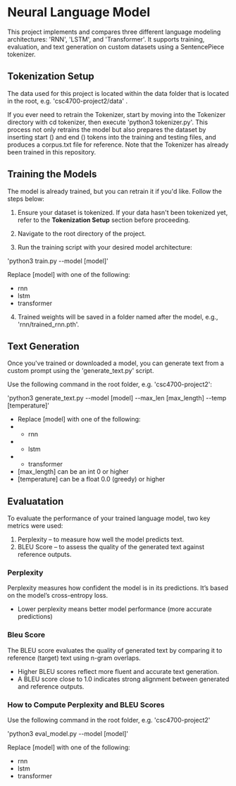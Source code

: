 # Neural Language Model
This project implements and compares three different language modeling architectures: 'RNN', 'LSTM', and 'Transformer'. It supports training, evaluation, and text generation on custom datasets using a SentencePiece tokenizer.

## Tokenization Setup
The data used for this project is located within the data folder that is located in the root, e.g. 'csc4700-project2/data' .

If you ever need to retrain the Tokenizer, start by moving into the Tokenizer directory with cd tokenizer, then execute 'python3 tokenizer.py'. This process not only retrains the model but also prepares the dataset by inserting start (<bos>) and end (<eos>) tokens into the training and testing files, and produces a corpus.txt file for reference. Note that the Tokenizer has already been trained in this repository.

## Training the Models
The model is already trained, but you can retrain it if you'd like. Follow the steps below:

1. Ensure your dataset is tokenized. 
   If your data hasn't been tokenized yet, refer to the **Tokenization Setup** section before proceeding.

2. Navigate to the root directory of the project.

3. Run the training script with your desired model architecture:

'python3 train.py --model [model]'

Replace [model] with one of the following:
- rnn
- lstm
- transformer

4. Trained weights will be saved in a folder named after the model, e.g., 'rnn/trained_rnn.pth'.

## Text Generation
Once you've trained or downloaded a model, you can generate text from a custom prompt using the 'generate_text.py' script.

Use the following command in the root folder, e.g. 'csc4700-project2':

'python3 generate_text.py --model [model] --max_len [max_length] --temp [temperature]'

- Replace [model] with one of the following:
- - rnn
- - lstm
- - transformer
- [max_length] can be an int 0 or higher
- [temperature] can be a float 0.0 (greedy) or higher

## Evaluatation
To evaluate the performance of your trained language model, two key metrics were used:

1. Perplexity – to measure how well the model predicts text.
2. BLEU Score – to assess the quality of the generated text against reference outputs.

### Perplexity
Perplexity measures how confident the model is in its predictions. It’s based on the model’s cross-entropy loss.
- Lower perplexity means better model performance (more accurate predictions)

### Bleu Score
The BLEU score evaluates the quality of generated text by comparing it to reference (target) text using n-gram overlaps.
- Higher BLEU scores reflect more fluent and accurate text generation.
- A BLEU score close to 1.0 indicates strong alignment between generated and reference outputs.

### How to Compute Perplexity and BLEU Scores
Use the following command in the root folder, e.g. 'csc4700-project2'

'python3 eval_model.py --model [model]'

Replace [model] with one of the following:
- rnn
- lstm
- transformer

